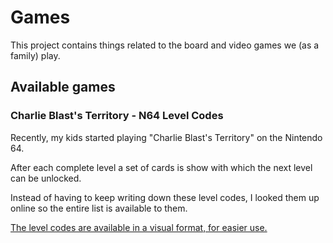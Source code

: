 # Games

This project contains things related to the board and video games we (as a family) play.

## Available games

### Charlie Blast's Territory - N64 Level Codes

Recently, my kids started playing "Charlie Blast's Territory" on the Nintendo 64.

After each complete level a set of cards is show with which the next level can
be unlocked.

Instead of having to keep writing down these level codes, I looked them up online
so the entire list is available to them.

[The level codes are available in a visual format, for easier use.](./Charlie-Blasts-Territory)

